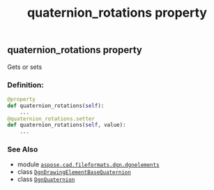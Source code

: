 ﻿---
title: quaternion_rotations property
second_title: Aspose.CAD for Python via .NET API References
description: 
type: docs
weight: 60
url: /aspose.cad.fileformats.dgn.dgnelements/dgndrawingelementbasequaternion/quaternion_rotations/
is_root: false
---

## quaternion_rotations property


Gets or sets
### Definition:
```python
@property
def quaternion_rotations(self):
    ...
@quaternion_rotations.setter
def quaternion_rotations(self, value):
    ...
```

### See Also
* module [`aspose.cad.fileformats.dgn.dgnelements`](../../)
* class [`DgnDrawingElementBaseQuaternion`](/cad/python-net/aspose.cad.fileformats.dgn.dgnelements/dgndrawingelementbasequaternion)
* class [`DgnQuaternion`](/cad/python-net/aspose.cad.fileformats.dgn.dgntransform/dgnquaternion)
